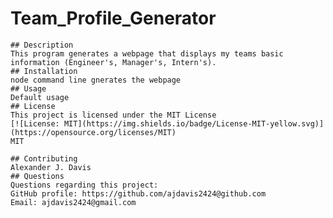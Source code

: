 
# Team_Profile_Generator
    ## Description
    This program generates a webpage that displays my teams basic information (Engineer's, Manager's, Intern's). 
    ## Installation
    node command line gnerates the webpage
    ## Usage
    Default usage
    ## License
    This project is licensed under the MIT License
    [![License: MIT](https://img.shields.io/badge/License-MIT-yellow.svg)](https://opensource.org/licenses/MIT)
    MIT
    
    ## Contributing
    Alexander J. Davis
    ## Questions
    Questions regarding this project:
    GitHub profile: https://github.com/ajdavis2424@github.com
    Email: ajdavis2424@gmail.com
  
